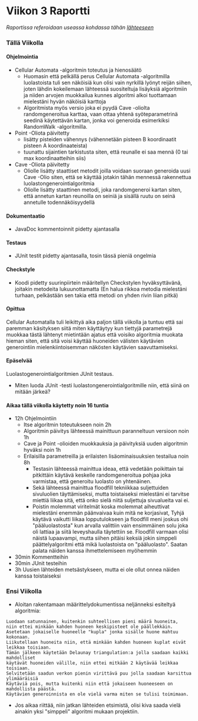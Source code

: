 # Viikon 3 Raportti

*Raportissa referoidaan useassa kohdassa tähän [lähteeseen](http://roguebasin.com/index.php?title=Cellular_Automata_Method_for_Generating_Random_Cave-Like_Levels)*

### Tällä Viikolla

#### Ohjelmointia
- Cellular Automata -algoritmin toteutus ja hienosäätö
  - Huomasin että pelkällä perus Cellular Automata -algoritmilla luolastoista tuli sen näköisiä kun olisi vain nyrkillä lyönyt
  reijän siihen, joten lähdin kokeilemaan lähteessä suositeltuja lisäyksiä algoritmiin ja niiden arvojen muokkailua kunnes algoritmi
  alkoi tuottamaan mielestäni hyvän näköisiä karttoja
  - Algoritmista myös versio joka ei pyydä Cave -oliolta randomgeneroitua karttaa, vaan ottaa yhtenä syöteparametrinä seedinä käytettävän kartan,
  jonka voi generoida esimerkiksi RandomWalk -algoritmilla.
- Point -Oliota päivitetty
  - lisätty pisteiden vähennys (vähennetään pisteen B koordinaatit pisteen A koordinaateista)
  - tuunattu sijaintien tarkistusta siten, että reunalle ei saa mennä (0 tai max koordinaatteihin siis)
- Cave -Oliota päivitetty
  - Oliolle lisätty staattiset metodit joilla voidaan suoraan generoida uusi Cave -Olio siten, että se käyttää jotakin tähän mennessä
  rakennettua luolastongenerointialgoritmia
  - Oliolle lisätty staattinen metodi, joka randomgeneroi kartan siten, että annetun kartan reunoilla on seiniä ja sisällä ruutu on seinä annetulle todennäköisyydellä
  
#### Dokumentaatio
- JavaDoc kommentoinnit pidetty ajantasalla

#### Testaus
- JUnit testit pidetty ajantasalla, tosin tässä pieniä ongelmia

#### Checkstyle
- Koodi pidetty suurinpiirtein määritellyn Checkstylen hyväksyttävänä, joitakin metodeita lukuunottamatta (En halua rikkoa metodia mielestäni turhaan, pelkästään sen takia että metodi on yhden rivin liian pitkä)

#### Opittua
Cellular Automatalla tuli leikittyä aika paljon tällä viikolla ja tuntuu että sai paremman käsityksen siitä miten käyttäytyy kun tiettyjä parametrejä muokkaa tästä lähtenyt mietintään ajatus
että voisiko algoritmia muokata hieman siten, että sitä voisi käyttää huoneiden välisten käytävien generointiin mielenkiintoisemman näkösten käytävien saavuttamiseksi.

#### Epäselvää
Luolastogenerointialgoritmien JUnit testaus.
- Miten luoda JUnit -testi luolastongenerointialgoritmille niin, että siinä on mitään järkeä?

#### Aikaa tällä viikolla käytetty noin 16 tuntia
- 12h Ohjelmointiin
  - Itse algoritmin toteutukseen noin 2h
  - Algoritmin päivitys lähteessä mainittuun paranneltuun versioon noin 1h
  - Cave ja Point -olioiden muokkauksia ja päivityksiä uuden algoritmin hyväksi noin 1h
  - Erilaisilla parametreilla ja erilaisten lisäominaisuuksien testailua noin 8h
    - Testasin lähteessä mainittua ideaa, että vedetään poikittain tai pitkittäin käytävä keskelle randomgeneroitua
    pohjaa joka varmistaa, että generoitu luolasto on yhtenäinen.
    - Sekä lähteessä mainittua floodfill tekniikkaa suljettuiden sivuluolien täyttämiseksi, mutta toistaiseksi
    mielestäni ei tarvitse miettiä liikaa sitä, että onko sielä niitä suljettuja sivualueita vai ei.
    - Poistin molemmat viritelmät koska molemmat aiheuttivat mielestäni enemmän päänvaivaa kuin mitä ne korjasivat,
    Tyhjä käytävä vaikutti liikaa lopputulokseen ja floodfill meni joskus ohi "pääluolastosta" kun arvalla valittiin vain ensimmäinen
    solu joka oli lattiaa ja siitä leveyshaulla täytettiin se. Floodfill varmaan olisi näistä lupaavampi, mutta siihen pitäisi keksiä
    jokin simppeli päättelyalgoritmi että mikä luolastoista on "pääluolasto".
    Saatan palata näiden kanssa ihmettelemiseen myöhemmin
- 30min Kommentteihin
- 30min JUnit testeihin
- 3h Uusien lähteiden metsästykseen, mutta ei ole ollut onnea näiden kanssa toistaiseksi

### Ensi Viikolla
- Aloitan rakentamaan määrittelydokumentissa neljänneksi esiteltyä algoritmia:
```
Luodaan satunnainen, kuitenkin suhteellisen pieni määrä huoneita, 
niin ettei minkään kahden huoneen keskipisteet ole päällekkäin.
Asetetaan jokaiselle huoneelle "kupla" jonka sisälle huone mahtuu kokonaan.
Liikutellaan huoneita niin, että minkään kahden huoneen kuplat eivät leikkaa toisiaan.
Tämän jälkeen käytetään Delaunay triangulation:a jolla saadaan kaikki mahdolliset
käytävät huoneiden välille, niin ettei mitkään 2 käytävää leikkaa toisiaan.
Selvitetään saadun verkon pienin virittävä puu jolla saadaan karsittua ylimääräisiä
Käytäviä pois, mutta kuitenki niin että jokaiseen huoneeseen on mahdollista päästä.
Käytävien generoinnista en ole vielä varma miten se tulisi toimimaan.
```
- Jos aikaa riittää, niin jatkan lähteiden etsimistä, olisi kiva saada vielä ainakin yksi "simppeli" algoritmi mukaan projektiin.
